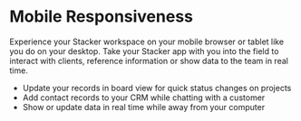 # Mobile Responsiveness

Experience your Stacker workspace on your mobile browser or tablet like you do on your desktop. Take your Stacker app with you into the field to interact with clients, reference information or show data to the team in real time.&#x20;

* Update your records in board view for quick status changes on projects
* Add contact records to your CRM while chatting with a customer
* Show or update data in real time while away from your computer

<figure><img src="https://3670244749-files.gitbook.io/~/files/v0/b/gitbook-x-prod.appspot.com/o/spaces%2F6QaGf7ZvNU2Re8mlQTaJ%2Fuploads%2FjMAX2S2GZyCvUDWKcPsa%2Fipad%20video%20kanban%20responsiveness%20(1).gif?alt=media&#x26;token=5cd37502-6b85-4c82-a55f-d7b89783b291" alt=""><figcaption></figcaption></figure>

